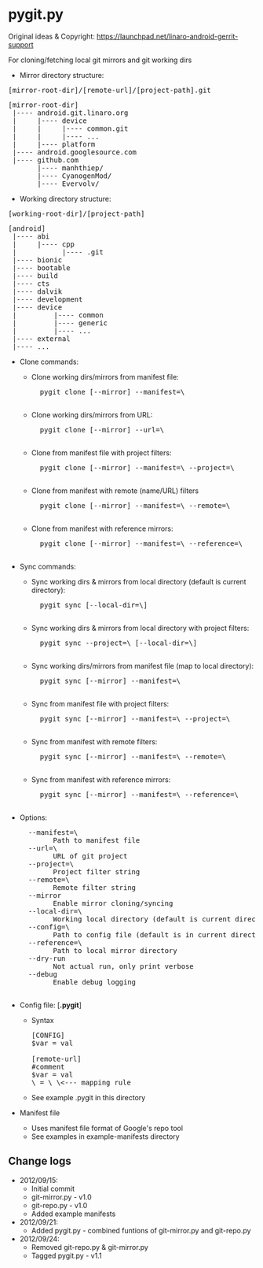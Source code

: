 pygit.py
=========

Original ideas & Copyright: https://launchpad.net/linaro-android-gerrit-support

For cloning/fetching local git mirrors and git working dirs

* Mirror directory structure:
<pre>
[mirror-root-dir]/[remote-url]/[project-path].git
</pre>
<pre>
[mirror-root-dir]
 |---- android.git.linaro.org
 |     |---- device
 |     |     |---- common.git
 |     |     |---- ...
 |     |---- platform
 |---- android.googlesource.com
 |---- github.com
       |---- manhthiep/
       |---- CyanogenMod/
       |---- Evervolv/
</pre>

* Working directory structure:
<pre>
[working-root-dir]/[project-path]
</pre>
<pre>
[android]
 |---- abi
 |     |---- cpp
 |           |---- .git
 |---- bionic
 |---- bootable                    
 |---- build
 |---- cts
 |---- dalvik
 |---- development
 |---- device
 |         |---- common
 |         |---- generic
 |         |---- ...
 |---- external
 |---- ...
</pre>

* Clone commands:

  * Clone working dirs/mirrors from manifest file:
      <pre>
      pygit clone [--mirror] --manifest=\<manifest-file\>
      </pre>
  * Clone working dirs/mirrors from URL:
      <pre>
      pygit clone [--mirror] --url=\<project-url\>
      </pre>
  * Clone from manifest file with project filters:
      <pre>
      pygit clone [--mirror] --manifest=\<manifest-file\> --project=\<project-local-path/project-name\>
      </pre>
  * Clone from manifest with remote (name/URL) filters
      <pre>
      pygit clone [--mirror] --manifest=\<manirest-file\> --remote=\<remote-name/remote-url\>
      </pre>
  * Clone from manifest with reference mirrors:
      <pre>
      pygit clone [--mirror] --manifest=\<manifest-file\> --reference=\<local-mirror-dir\\>
      </pre>

* Sync commands:

  * Sync working dirs & mirrors from local directory (default is current directory):
      <pre>
      pygit sync [--local-dir=\<local-dir\>]
      </pre>
  * Sync working dirs & mirrors from local directory with project filters:
      <pre>
      pygit sync --project=\<project-local-path\> [--local-dir=\<local-dir\>]
      </pre>
  * Sync working dirs/mirrors from manifest file (map to local directory):
      <pre>
      pygit sync [--mirror] --manifest=\<manifest-file\>
      </pre>
  * Sync from manifest file with project filters:
      <pre>
      pygit sync [--mirror] --manifest=\<manifest-file\> --project=\<project-local-path/project-name\>
      </pre>
  * Sync from manifest with remote filters:
      <pre>
      pygit sync [--mirror] --manifest=\<manifest-file\> --remote=\<remote-name/remote-url\>
      </pre>
  * Sync from manifest with reference mirrors:
      <pre>
      pygit sync [--mirror] --manifest=\<manifest-file\> --reference=\<local-mirror-dir\>
      </pre>

* Options:
    <pre>
    --manifest=\<manifest-file\>
          Path to manifest file
    --url=\<project-url\>
          URL of git project
    --project=\<project-local-path/project-name\>
          Project filter string
    --remote=\<remote-name/remote-url\>
          Remote filter string
    --mirror
          Enable mirror cloning/syncing
    --local-dir=\<local-dir\>
          Working local directory (default is current directory)
    --config=\<config-file\>
          Path to config file (default is in current directory)
    --reference=\<local-mirror-dir\>
          Path to local mirror directory
    --dry-run
          Not actual run, only print verbose
    --debug
          Enable debug logging
    </pre>

* Config file: [**.pygit**]
  * Syntax
    <pre>
    [CONFIG]
    $var = val
    
    [remote-url]
    #comment
    $var = val
    \<src-path\> = \<local-path\> \<--- mapping rule
    </pre>
  * See example .pygit in this directory

* Manifest file
  * Uses manifest file format of Google's repo tool
  * See examples in example-manifests directory  

Change logs
---------------
* 2012/09/15: 
    * Initial commit
    * git-mirror.py - v1.0
    * git-repo.py - v1.0
    * Added example manifests
* 2012/09/21:
    * Added pygit.py - combined funtions of git-mirror.py and git-repo.py
* 2012/09/24:
    * Removed git-repo.py & git-mirror.py
    * Tagged pygit.py - v1.1


